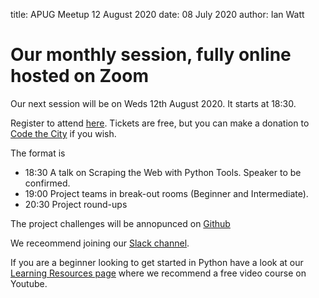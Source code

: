 title: APUG Meetup 12 August 2020
date: 08 July 2020
author: Ian Watt

# Our monthly session, fully online hosted on Zoom 

Our next session will be on Weds 12th August 2020. It starts at 18:30. 

Register to attend [here](https://ti.to/code-the-city/aberdeen-python-user-group-aug-2020). Tickets are free, but you can make a donation to [Code the City](https://codethecity.org) if you wish. 

The format is 

* 18:30 A talk on Scraping the Web with Python Tools. Speaker to be confirmed. 
* 19:00 Project teams in break-out rooms (Beginner and Intermediate). 
* 20:30 Project round-ups

The project challenges will be annopunced on [Github](https://github.com/PythonAberdeen/user_group/tree/master/)

We receommend joining our [Slack channel](https://join.slack.com/t/python-aberdeen/shared_invite/zt-fe4vr06d-TavzVV4ZusCxYLEdCqxsyQ). 

If you are a beginner looking to get started in Python have a look at our [Learning Resources page](https://pythonaberdeen.github.io/pages/learning-resources.html) where we recommend a free video course on Youtube. 

